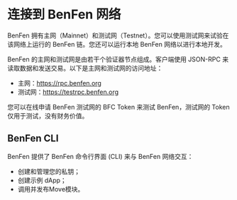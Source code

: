 # 连接到 BenFen 网络

BenFen 拥有主网（Mainnet）和测试网（Testnet）。您可以使用测试网来试验在该网络上运行的 BenFen 链。您还可以运行本地 BenFen 网络以进行本地开发。

BenFen 的主网和测试网是由若干个验证器节点组成。客户端使用 JSON-RPC 来读取数据和发送交易。以下是主网和测试网的访问地址：

- 主网：https://rpc.benfen.org
- 测试网：https://testrpc.benfen.org

您可以在线申请 BenFen 测试网的 BFC Token 来测试 BenFen，测试网的 Token 仅用于测试，没有财务价值。

## BenFen CLI

BenFen 提供了 BenFen 命令行界面 (CLI) 来与 BenFen 网络交互：

- 创建和管理您的私钥；
- 创建示例 dApp；
- 调用并发布Move模块。
